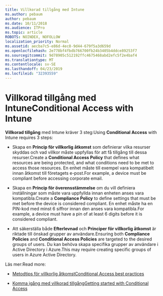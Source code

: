 ```yaml
---
title: Villkorad tillgång med Intune
ms.author: pebaum
author: pebaum
ms.date: 10/11/2018
ms.audience: ITPro
ms.topic: article
ROBOTS: NOINDEX, NOFOLLOW
localization_priority: Normal
ms.assetid: aecba7c5-e86d-4ec8-9d44-679f5a3d659d
ms.openlocfilehash: 2e778bf4fbdb766700fb24b3405b4ddce89253f7
ms.sourcegitcommit: 9d78905c512192ffc4675468abd2efc5f2e4baf4
ms.translationtype: MT
ms.contentlocale: sv-SE
ms.lasthandoff: 04/23/2019
ms.locfileid: "32393559"
---
```

# <a name="conditional-access-with-intune"></a><span data-ttu-id="b1ca0-102">Villkorad tillgång med Intune</span><span class="sxs-lookup"><span data-stu-id="b1ca0-102">Conditional Access with Intune</span></span>

<span data-ttu-id="b1ca0-103">**Villkorad tillgång** med Intune kräver 3 steg:</span><span class="sxs-lookup"><span data-stu-id="b1ca0-103">Using **Conditional Access** with Intune requires 3 steps:</span></span> 
  
- <span data-ttu-id="b1ca0-104">Skapa en **Princip för villkorlig åtkomst** som definierar vilka resurser skyddas och vad villkor måste uppfyllas för att få tillgång till dessa resurser.</span><span class="sxs-lookup"><span data-stu-id="b1ca0-104">Create a **Conditional Access Policy** that defines what resources are being protected, and what conditions need to be met to access those resources.</span></span> <span data-ttu-id="b1ca0-105">En enhet måste till exempel vara kompatibelt innan åtkomst till företagets e-post.</span><span class="sxs-lookup"><span data-stu-id="b1ca0-105">For example, a device must be compliant before accessing corporate email.</span></span> 
    
- <span data-ttu-id="b1ca0-106">Skapa en **Princip för överensstämmelse** om du vill definiera inställningar som måste vara uppfyllda innan enheten anses vara kompatibla.</span><span class="sxs-lookup"><span data-stu-id="b1ca0-106">Create a **Compliance Policy** to define settings that must be met before the device is considered compliant.</span></span> <span data-ttu-id="b1ca0-107">En enhet måste ha en PIN-kod med minst 6 siffror innan den anses vara kompatibla.</span><span class="sxs-lookup"><span data-stu-id="b1ca0-107">For example, a device must have a pin of at least 6 digits before it is considered compliant.</span></span> 
    
- <span data-ttu-id="b1ca0-108">Att säkerställa både **Efterlevnad** och **Principer för villkorlig åtkomst** är riktade till önskad grupper av användare.</span><span class="sxs-lookup"><span data-stu-id="b1ca0-108">Ensuring both **Compliance Policies** and **Conditional Access Policies** are targeted to the desired groups of users.</span></span> <span data-ttu-id="b1ca0-109">Du kan behöva skapa specifika grupper av användare i Active Directory i Azure.</span><span class="sxs-lookup"><span data-stu-id="b1ca0-109">This may require creating specific groups of users in Azure Active Directory.</span></span> 
    
<span data-ttu-id="b1ca0-110">Läs mer:</span><span class="sxs-lookup"><span data-stu-id="b1ca0-110">Read more:</span></span>
  
- [<span data-ttu-id="b1ca0-111">Metodtips för villkorlig åtkomst</span><span class="sxs-lookup"><span data-stu-id="b1ca0-111">Conditional Access best practices</span></span>](https://docs.microsoft.com/azure/active-directory/conditional-access/best-practices)
    
- [<span data-ttu-id="b1ca0-112">Komma igång med villkorad tillgång</span><span class="sxs-lookup"><span data-stu-id="b1ca0-112">Getting started with Conditional Access </span></span>](https://docs.microsoft.com/azure/active-directory/active-directory-conditional-access-azure-portal-get-started)
    

